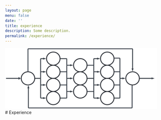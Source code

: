```yaml
---
layout: page
menu: false
date: ''
title: experience
description: Some description.
permalink: /experience/
---
```


<img class="img" src="/assets/img/Skills.svg" alt="WZV" width="500" height="200">
# Experience

